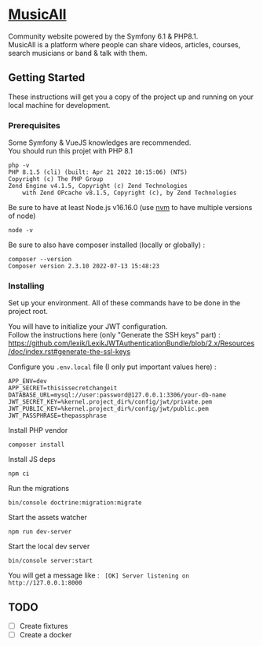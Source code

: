 # [MusicAll](https://www.musicall.com)

Community website powered by the Symfony 6.1 & PHP8.1.  
MusicAll is a platform where people can share videos, articles, courses, search musicians or band & talk with them.

## Getting Started

These instructions will get you a copy of the project up and running on your local machine for development.

### Prerequisites

Some Symfony & VueJS knowledges are recommended.  
You should run this projet with PHP 8.1
```
php -v
PHP 8.1.5 (cli) (built: Apr 21 2022 10:15:06) (NTS)
Copyright (c) The PHP Group
Zend Engine v4.1.5, Copyright (c) Zend Technologies
    with Zend OPcache v8.1.5, Copyright (c), by Zend Technologies
```

Be sure to have at least Node.js v16.16.0 (use [nvm](https://github.com/creationix/nvm) to have multiple versions of node)
```
node -v
```
Be sure to also have composer installed (locally or globally) :
```
composer --version
Composer version 2.3.10 2022-07-13 15:48:23
```

### Installing
 
Set up your environment. All of these commands have to be done in the project root.

You will have to initialize your JWT configuration.   
Follow the instructions here (only "Generate the SSH keys" part) : https://github.com/lexik/LexikJWTAuthenticationBundle/blob/2.x/Resources/doc/index.rst#generate-the-ssl-keys


Configure you ```.env.local``` file (I only put important values here) :
```
APP_ENV=dev
APP_SECRET=thisissecretchangeit
DATABASE_URL=mysql://user:password@127.0.0.1:3306/your-db-name
JWT_SECRET_KEY=%kernel.project_dir%/config/jwt/private.pem
JWT_PUBLIC_KEY=%kernel.project_dir%/config/jwt/public.pem
JWT_PASSPHRASE=thepassphrase
```

Install PHP vendor
```
composer install
```

Install JS deps
```
npm ci
```

Run the migrations
```
bin/console doctrine:migration:migrate
```

Start the assets watcher
```
npm run dev-server
```

Start the local dev server
```
bin/console server:start
```
You will get a message like : ``` [OK] Server listening on http://127.0.0.1:8000```

## TODO

- [ ] Create fixtures
- [ ] Create a docker 
